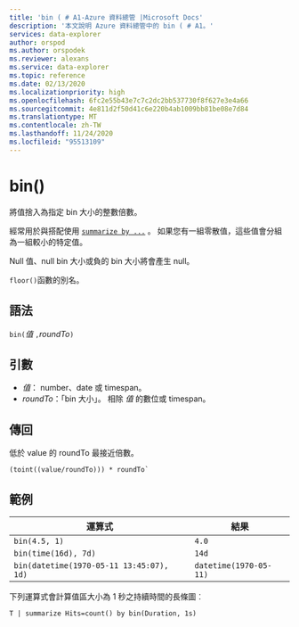 ```yaml
---
title: 'bin ( # A1-Azure 資料總管 |Microsoft Docs'
description: '本文說明 Azure 資料總管中的 bin ( # A1。'
services: data-explorer
author: orspod
ms.author: orspodek
ms.reviewer: alexans
ms.service: data-explorer
ms.topic: reference
ms.date: 02/13/2020
ms.localizationpriority: high
ms.openlocfilehash: 6fc2e55b43e7c7c2dc2bb537730f8f627e3e4a66
ms.sourcegitcommit: 4e811d2f50d41c6e220b4ab1009bb81be08e7d84
ms.translationtype: MT
ms.contentlocale: zh-TW
ms.lasthandoff: 11/24/2020
ms.locfileid: "95513109"
---
```

# <a name="bin"></a>bin()

將值捨入為指定 bin 大小的整數倍數。 

經常用於與搭配使用 [`summarize by ...`](./summarizeoperator.md) 。
如果您有一組零散值，這些值會分組為一組較小的特定值。

Null 值、null bin 大小或負的 bin 大小將會產生 null。 

`floor()`函數的別名。

## <a name="syntax"></a>語法

`bin(`*值* `,`*roundTo*`)`

## <a name="arguments"></a>引數

* *值*： number、date 或 timespan。 
* *roundTo*：「bin 大小」。 相除 *值* 的數位或 timespan。 

## <a name="returns"></a>傳回

低於 value 的 roundTo 最接近倍數。  
 
```kusto
(toint((value/roundTo))) * roundTo`
```

## <a name="examples"></a>範例

運算式 | 結果
---|---
`bin(4.5, 1)` | `4.0`
`bin(time(16d), 7d)` | `14d`
`bin(datetime(1970-05-11 13:45:07), 1d)`|  `datetime(1970-05-11)`


下列運算式會計算值區大小為 1 秒之持續時間的長條圖︰

```kusto
T | summarize Hits=count() by bin(Duration, 1s)
```
